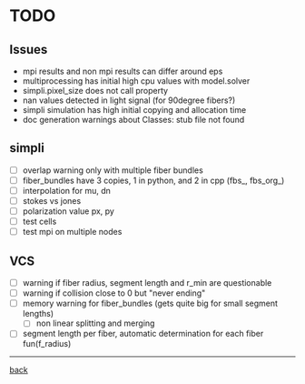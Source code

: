 # TODO

## Issues

* mpi results and non mpi results can differ around eps
* multiprocessing has initial high cpu values with model.solver
* simpli.pixel_size does not call property
* nan values detected in light signal (for 90degree fibers?)
* simpli simulation has high initial copying and allocation time
* doc generation warnings about Classes: stub file not found

## simpli

* [ ] overlap warning only with multiple fiber bundles
* [ ] fiber_bundles have 3 copies, 1 in python, and 2 in cpp (fbs_, fbs_org_)
* [ ] interpolation for mu, dn
* [ ] stokes vs jones
* [ ] polarization value px, py
* [ ] test cells
* [ ] test mpi on multiple nodes

## VCS

* [ ] warning if fiber radius, segment length and r_min are questionable
* [ ] warning if collision close to 0 but "never ending"
* [ ] memory warning for fiber_bundles (gets quite big for small segment lengths)
  * [ ] non linear splitting and merging
* [ ] segment length per fiber, automatic determination for each fiber fun(f_radius)

---

[back](README.md)
